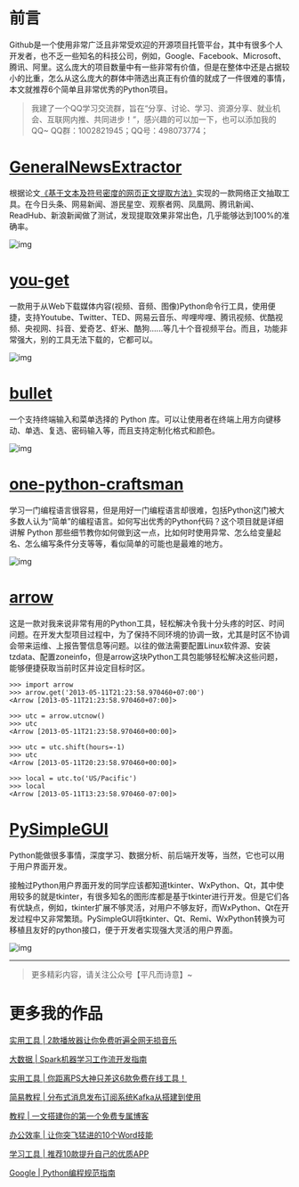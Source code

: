 

# 前言

Github是一个使用非常广泛且非常受欢迎的开源项目托管平台，其中有很多个人开发者，也不乏一些知名的科技公司，例如，Google、Facebook、Microsoft、腾讯、阿里。这么庞大的项目数量中有一些非常有价值，但是在整体中还是占据较小的比重，怎么从这么庞大的群体中筛选出真正有价值的就成了一件很难的事情，本文就推荐6个简单且非常优秀的Python项目。

> 我建了一个QQ学习交流群，旨在“分享、讨论、学习、资源分享、就业机会、互联网内推、共同进步！”，感兴趣的可以加一下，也可以添加我的QQ~ QQ群：1002821945；QQ号：498073774；

# [GeneralNewsExtractor](https://github.com/kingname/GeneralNewsExtractor)

根据论文[《基于文本及符号密度的网页正文提取方法》](https://kns.cnki.net/KCMS/detail/detail.aspx?dbcode=CJFQ&dbname=CJFDLAST2019&filename=GWDZ201908029&v=MDY4MTRxVHJXTTFGckNVUkxPZmJ1Wm5GQ2poVXJyQklqclBkTEc0SDlqTXA0OUhiWVI4ZVgxTHV4WVM3RGgxVDM=)实现的一款网络正文抽取工具。在今日头条、网易新闻、游民星空、观察者网、凤凰网、腾讯新闻、ReadHub、新浪新闻做了测试，发现提取效果非常出色，几乎能够达到100%的准确率。

![img](https://pic2.zhimg.com/50/v2-9b1022893ffd5fb69269e330370d715d_b.jpg)

# [you-get](https://github.com/soimort/you-get)

一款用于从Web下载媒体内容(视频、音频、图像)Python命令行工具，使用便捷，支持Youtube、Twitter、TED、网易云音乐、哔哩哔哩、腾讯视频、优酷视频、央视网、抖音、爱奇艺、虾米、酷狗......等几十个音视频平台。而且，功能非常强大，别的工具无法下载的，它都可以。

![img](https://pic4.zhimg.com/50/v2-336ed4d3e9f76065c324b6ca48238aa8_b.jpg)

# [bullet](https://github.com/Mckinsey666/bullet)

一个支持终端输入和菜单选择的 Python 库。可以让使用者在终端上用方向键移动、单选、复选、密码输入等，而且支持定制化格式和颜色。

![img](https://pic4.zhimg.com/50/v2-a3f6abd2469dbeb03820719617161498_b.jpg)

# [one-python-craftsman](https://github.com/piglei/one-python-craftsman)

学习一门编程语言很容易，但是用好一门编程语言却很难，包括Python这门被大多数人认为“简单”的编程语言。如何写出优秀的Python代码？这个项目就是详细讲解 Python 那些细节教你如何做到这一点，比如何时使用异常、怎么给变量起名、怎么编写条件分支等等，看似简单的可能也是最难的地方。

![img](https://pic2.zhimg.com/50/v2-4f50470335df498aee69f577582d45a7_b.jpg)

# [arrow](https://github.com/crsmithdev/arrow)

这是一款对我来说非常有用的Python工具，轻松解决令我十分头疼的时区、时间问题。在开发大型项目过程中，为了保持不同环境的协调一致，尤其是时区不协调会带来运维、上报告警信息等问题。以往的做法需要配置Linux软件源、安装tzdata、配置zoneinfo，但是arrow这块Python工具包能够轻松解决这些问题，能够便捷获取当前时区并设定目标时区。

```
>>> import arrow
>>> arrow.get('2013-05-11T21:23:58.970460+07:00')
<Arrow [2013-05-11T21:23:58.970460+07:00]>

>>> utc = arrow.utcnow()
>>> utc
<Arrow [2013-05-11T21:23:58.970460+00:00]>

>>> utc = utc.shift(hours=-1)
>>> utc
<Arrow [2013-05-11T20:23:58.970460+00:00]>

>>> local = utc.to('US/Pacific')
>>> local
<Arrow [2013-05-11T13:23:58.970460-07:00]>
```

# [PySimpleGUI](https://github.com/PySimpleGUI/PySimpleGUI)

Python能做很多事情，深度学习、数据分析、前后端开发等，当然，它也可以用于用户界面开发。

接触过Python用户界面开发的同学应该都知道tkinter、WxPython、Qt，其中使用较多的就是tkinter，有很多知名的图形库都是基于tkinter进行开发。但是它们各有优缺点，例如，tkinter扩展不够灵活，对用户不够友好，而WxPython、Qt在开发过程中又非常繁琐。PySimpleGUI将tkinter、Qt、Remi、WxPython转换为可移植且友好的python接口，便于开发者实现强大灵活的用户界面。

![img](https://pic3.zhimg.com/50/v2-d4d4ef0e4c56725fae9ea2819cbab82b_b.jpg)

------

> 更多精彩内容，请关注公众号【平凡而诗意】~

# 更多我的作品

[实用工具 | 2款播放器让你免费听遍全网无损音乐](http://mp.weixin.qq.com/s?__biz=MzI0NTM1MzA2Mw==&mid=2247484869&idx=1&sn=9a0208776292d69fa4657819f3662a2a&chksm=e94e9acdde3913db34f753cde062f7ebd68ba9d0622c09d525953a6d95a424c758d199916b68#rd)

[大数据 | Spark机器学习工作流开发指南](http://mp.weixin.qq.com/s?__biz=MzI0NTM1MzA2Mw==&mid=2247484860&idx=1&sn=a18e7e9846006668e2e3989e85e2a6b2&chksm=e94e9ab4de3913a207f69307e1386c9b4f173a9aa85f89170db2f99b6886fb692da6ce8b85c1#rd)

[实用工具 | 你距离PS大神只差这6款免费在线工具！](http://mp.weixin.qq.com/s?__biz=MzI0NTM1MzA2Mw==&mid=2247484855&idx=1&sn=0ed13e66d4e2bb8b44a1c53e422ec248&chksm=e94e9abfde3913a9962d2abf156115165cbf9337ef375ea1c02ac88b9eba4e9285b12143e353#rd)

[简易教程 | 分布式消息发布订阅系统Kafka从搭建到使用](http://mp.weixin.qq.com/s?__biz=MzI0NTM1MzA2Mw==&mid=2247484849&idx=1&sn=7b22b424678c9917c6327168a641a117&chksm=e94e9ab9de3913af50f1bf3412a402f3bf27b4abd50678f153d07778e61ac9a21b4a4bdce2cc&token=326900528&lang=zh_CN#rd)

[教程 | 一文搭建你的第一个免费专属博客](http://mp.weixin.qq.com/s?__biz=MzI0NTM1MzA2Mw==&mid=2247484843&idx=1&sn=288496d86fa5113204c0c72b15b8b082&chksm=e94e9aa3de3913b562153b73d6214eb4a09e4ba0177ae7f0476437494c5f45408af4cf894e66#rd)

[办公效率 | 让你突飞猛进的10个Word技能](http://mp.weixin.qq.com/s?__biz=MzI0NTM1MzA2Mw==&mid=2247484829&idx=1&sn=a607a218cf19bf24fb4ddac599c4196c&chksm=e94e9a95de391383cb33494a8b5dffd1565617cfd1b79c3e97c4da64517d5d16d632f1915d96#rd)

[学习工具 | 推荐10款提升自己的优质APP](http://mp.weixin.qq.com/s?__biz=MzI0NTM1MzA2Mw==&mid=2247484812&idx=1&sn=70be06850fa9e001ec5f5b1aa53dff7c&chksm=e94e9a84de391392ac32e8365474317f209113bec08b3d0acedb32fc845c755b61b20d83af2b#rd)

[Google | Python编程规范指南](http://mp.weixin.qq.com/s?__biz=MzI0NTM1MzA2Mw==&mid=2247484788&idx=1&sn=24ce3cec2d248f11eb8a82908f921ec6&chksm=e94e9a7cde39136a0eda417946a45513be5c8500f77b6ead2f7824c930ebd8e90cc21fede9fa#rd)